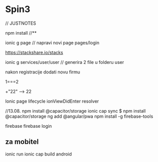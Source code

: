 # Spin3
// JUSTNOTES

npm install //**

ionic g page // napravi novi page
pages/login

https://stackshare.io/stacks

ionic g services/user/user // generira 2 file u folderu user

nakon registracije dodati novu firmu

1===2

+"22"  --> 22


Ionic page lifecycle
ionViewDidEnter
resolver

//13.08.
npm install @capacitor/storage
ionic cap sync
$ npm install @capacitor/storage
ng add @angular/pwa
npm install -g firebase-tools

firebase
firebase login


za mobitel
----------

ionic run
ionic cap build android
